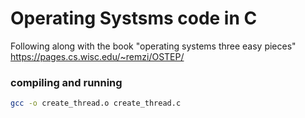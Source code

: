 # Operating Systsms code in C

Following along with the book "operating systems three easy pieces"
https://pages.cs.wisc.edu/~remzi/OSTEP/

### compiling and running

```bash
gcc -o create_thread.o create_thread.c
```
